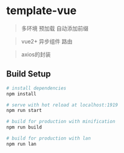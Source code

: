 # template-vue

> 多环境 预加载 自动添加前缀

> vue2+ 异步组件 路由

> axios的封装

## Build Setup

``` bash
# install dependencies
npm install

# serve with hot reload at localhost:1919
npm run start

# build for production with minification
npm run build

# build for production with lan
npm run lan
```
